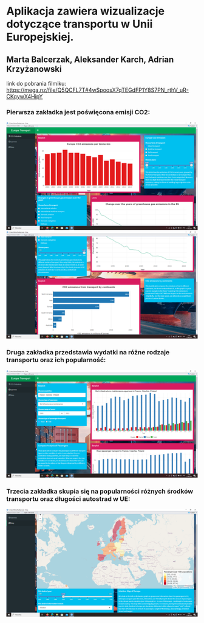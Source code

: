 # Aplikacja zawiera wizualizacje dotyczące transportu w Unii Europejskiej.
## Marta Balcerzak, Aleksander Karch, Adrian Krzyżanowski
link do pobrania filmiku: https://mega.nz/file/Q5QCFL7T#4wSpoosX7qTEGdFP1Y8S7PN_rthV_uR-CKqywX4HipY
### Pierwsza zakładka jest poświęcona emisji CO2:
![zakladka1](./obrazki/221.png)
![zakladka11](./obrazki/222.png)
### Druga zakładka przedstawia wydatki na różne rodzaje transportu oraz ich popularność:
![zakladka2](./obrazki/223.png)
### Trzecia zakładka skupia się na popularności różnych środków transportu oraz długości autostrad w UE:
![zakladka3](./obrazki/224.png)
